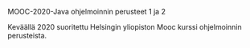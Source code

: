 MOOC-2020-Java ohjelmoinnin perusteet 1 ja 2

Keväällä 2020 suoritettu Helsingin yliopiston Mooc kurssi ohjelmoinnin perusteista.

